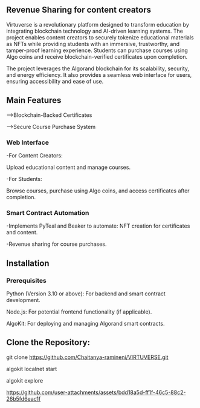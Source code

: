 ## Revenue Sharing for content creators

Virtuverse is a revolutionary platform designed to transform education by integrating blockchain technology and AI-driven learning systems. The project enables content creators to securely tokenize educational materials as NFTs while providing students with an immersive, trustworthy, and tamper-proof learning experience. Students can purchase courses using Algo coins and receive blockchain-verified certificates upon completion.

The project leverages the Algorand blockchain for its scalability, security, and energy efficiency. It also provides a seamless web interface for users, ensuring accessibility and ease of use.

## Main Features

-->Blockchain-Backed Certificates

-->Secure Course Purchase System

### Web Interface
-For Content Creators:

Upload educational content and manage courses.

-For Students:

Browse courses, purchase using Algo coins, and access certificates after completion.

 ### Smart Contract Automation
-Implements PyTeal and Beaker to automate:
NFT creation for certificates and content.

-Revenue sharing for course purchases.

## Installation
### Prerequisites
Python (Version 3.10 or above): For backend and smart contract development.

Node.js: For potential frontend functionality (if applicable).

AlgoKit: For deploying and managing Algorand smart contracts. 

##  Clone the Repository:
git clone https://github.com/Chaitanya-ramineni/VIRTUVERSE.git

algokit localnet start

algokit explore





https://github.com/user-attachments/assets/bdd18a5d-ff1f-46c5-88c2-26b5fd6eac1f

